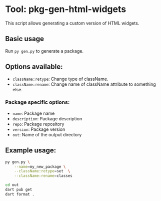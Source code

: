 # Tool: pkg-gen-html-widgets

This script allows generating a custom version of HTML widgets.

## Basic usage

Run `py gen.py` to generate a package.

## Options available:

- `className:retype`: Change type of className.
- `className:rename`: Change name of className attribute to something else.

### Package specific options:

- `name`: Package name
- `description`: Package description
- `repo`: Package repository
- `version`: Package version
- `out`: Name of the output directory

## Example usage:

```sh
py gen.py \
    --name=my_new_package \
    --className:retype=set  \
    --className:rename=classes

cd out
dart pub get
dart format .
```
